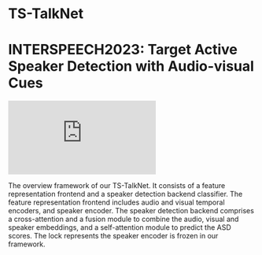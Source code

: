 # TS-TalkNet

# INTERSPEECH2023: Target Active Speaker Detection with Audio-visual Cues

![image](https://github.com/Jiang-Yidi/TS-TalkNet/overview.pdf)

The overview framework of our TS-TalkNet. It consists of a feature representation frontend and a speaker detection backend classifier. The feature representation frontend includes audio and visual temporal encoders, and speaker encoder. The speaker detection backend comprises a cross-attention and a fusion module to combine the audio, visual and speaker embeddings, and a self-attention module to predict the ASD scores. The lock represents the speaker encoder is frozen in our framework.


